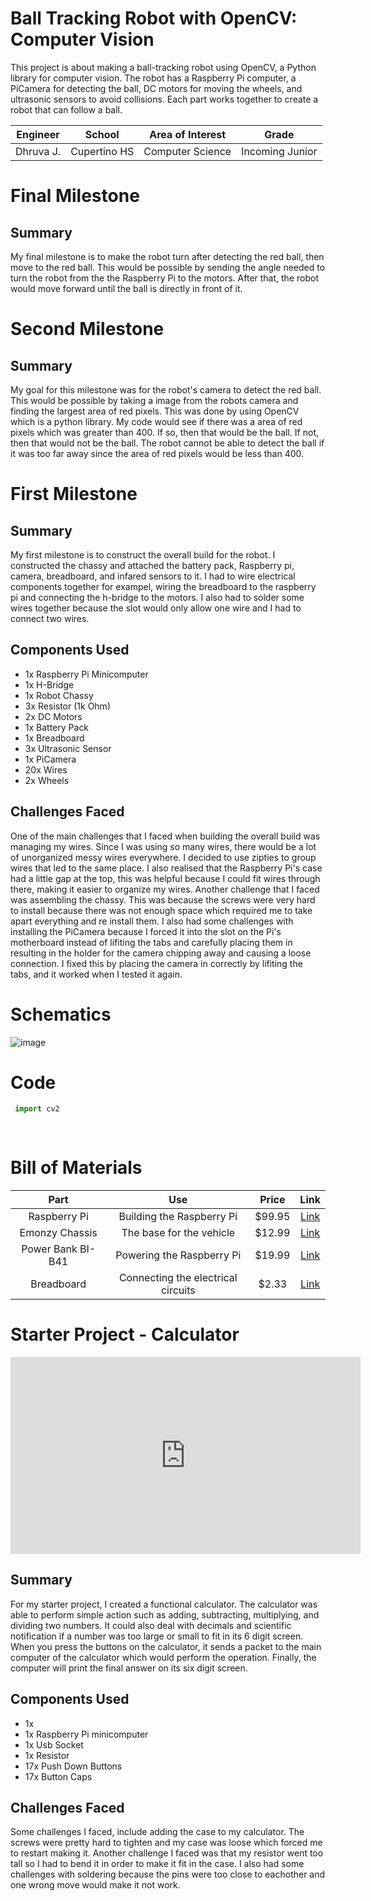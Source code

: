 # Ball Tracking Robot with OpenCV: Computer Vision

This project is about making a ball-tracking robot using OpenCV, a Python library for computer vision. The robot has a Raspberry Pi computer, a PiCamera for detecting the ball, DC motors for moving the wheels, and ultrasonic sensors to avoid collisions. Each part works together to create a robot that can follow a ball.

<!---
You should comment out all portions of your portfolio that you have not completed yet, as well as any instructions:

<!--- This is an HTML comment in Markdown -->
<!--- Anything between these symbols will not render on the published site 
-->

|**Engineer** | **School** | **Area of Interest** | **Grade** |
|:--:|:--:|:--:|:--:|
| Dhruva J. | Cupertino HS | Computer Science | Incoming Junior |

<!---
**Replace the BlueStamp logo below with an image of yourself and your completed project. Follow the guide [here](https://tomcam.github.io/least-github-pages/adding-images-github-pages-site.html) if you need help.**

![Headstone Image](logo.svg)
-->


# Final Milestone

## Summary
My final milestone is to make the robot turn after detecting the red ball, then move to the red ball. This would be possible by sending the angle needed to turn the robot from the the Raspberry Pi to the motors. After that, the robot would move forward until the ball is directly in front of it.

<!---
**Don't forget to replace the text below with the embedding for your milestone video. Go to Youtube, click Share -> Embed, and copy and paste the code to replace what's below.**

<iframe width="560" height="315" src="https://www.youtube.com/embed/F7M7imOVGug" title="YouTube video player" frameborder="0" allow="accelerometer; autoplay; clipboard-write; encrypted-media; gyroscope; picture-in-picture; web-share" allowfullscreen></iframe>

For your final milestone, explain the outcome of your project. Key details to include are:
- What you've accomplished since your previous milestone
- What your biggest challenges and triumphs were at BSE
- A summary of key topics you learned about
- What you hope to learn in the future after everything you've learned at BSE
-->

# Second Milestone

## Summary
My goal for this milestone was for the robot's camera to detect the red ball. This would be possible by taking a image from the robots camera and finding the largest area of red pixels. This was done by using OpenCV which is a python library. My code would see if there was a area of red pixels which was greater than 400. If so, then that would be the ball. If not, then that would not be the ball. The robot cannot be able to detect the ball if it was too far away since the area of red pixels would be less than 400.


<!---
**Don't forget to replace the text below with the embedding for your milestone video. Go to Youtube, click Share -> Embed, and copy and paste the code to replace what's below.**

<iframe width="560" height="315" src="https://www.youtube.com/embed/y3VAmNlER5Y" title="YouTube video player" frameborder="0" allow="accelerometer; autoplay; clipboard-write; encrypted-media; gyroscope; picture-in-picture; web-share" allowfullscreen></iframe>

For your second milestone, explain what you've worked on since your previous milestone. You can highlight:
- Technical details of what you've accomplished and how they contribute to the final goal
- What has been surprising about the project so far
- Previous challenges you faced that you overcame
- What needs to be completed before your final milestone 
-->

# First Milestone

## Summary
My first milestone is to construct the overall build for the robot. I constructed the chassy and attached the battery pack, Raspberry pi, camera, breadboard, and infared sensors to it. I had to wire electrical components together for exampel, wiring the breadboard to the raspberry pi and connecting the h-bridge to the motors. I also had to solder some wires together because the slot would only allow one wire and I had to connect two wires.

## Components Used
- 1x Raspberry Pi Minicomputer
- 1x H-Bridge
- 1x Robot Chassy
- 3x Resistor (1k Ohm)
- 2x DC Motors 
- 1x Battery Pack
- 1x Breadboard
- 3x Ultrasonic Sensor
- 1x PiCamera
- 20x Wires
- 2x Wheels

## Challenges Faced
One of the main challenges that I faced when building the overall build was managing my wires. Since I was using so many wires, there would be a lot of unorganized messy wires everywhere. I decided to use zipties to group wires that led to the same place. I also realised that the Raspberry Pi's case had a little gap at the top, this was helpful because I could fit wires through there, making it easier to organize my wires. Another challenge that I faced was assembling the chassy. This was because the screws were very hard to install because there was not enough space which required me to take apart everything and re install them. I also had some challenges with installing the PiCamera because I forced it into the slot on the Pi's motherboard instead of lifiting the tabs and carefully placing them in resulting in the holder for the camera chipping away and causing a loose connection. I fixed this by placing the camera in correctly by lifiting the tabs, and it worked when I tested it again.   
<!---
**Don't forget to replace the text below with the embedding for your milestone video. Go to Youtube, click Share -> Embed, and copy and paste the code to replace what's below.**

<iframe width="560" height="315" src="https://www.youtube.com/embed/CaCazFBhYKs" title="YouTube video player" frameborder="0" allow="accelerometer; autoplay; clipboard-write; encrypted-media; gyroscope; picture-in-picture; web-share" allowfullscreen></iframe>

For your first milestone, describe what your project is and how you plan to build it. You can include:
- An explanation about the different components of your project and how they will all integrate together
- Technical progress you've made so far
- Challenges you're facing and solving in your future milestones
- What your plan is to complete your project
-->


# Schematics 
<!---
Here's where you'll put images of your schematics. [Tinkercad](https://www.tinkercad.com/blog/official-guide-to-tinkercad-circuits) and [Fritzing](https://fritzing.org/learning/) are both great resoruces to create professional schematic diagrams, though BSE recommends Tinkercad becuase it can be done easily and for free in the browser. 

-->
![image](https://github.com/djoglekar893/Dhruva_BlueStampPortfolio/assets/155853576/3f27e7b8-454a-40a6-b50a-874711f114eb)


# Code


```python
 import cv2
        
      
```

# Bill of Materials

| **Part**            | **Use**                   | **Price** | **Link**                                                                                                                                    |
|:-------------------:|:--------------------------:|:---------:|:------------------------------------------------------------------------------------------------------------------------------------------:|
| Raspberry Pi        | Building the Raspberry Pi  | $99.95    | [Link](https://www.canakit.com/raspberry-pi-4-starter-kit.html)                                                                            |
| Emonzy Chassis      | The base for the vehicle   | $12.99    | [Link](https://www.amazon.com/Smart-Chassis-Motors-Encoder-Battery/dp/B01LXY7CM3/ref=asc_df_B01LXY7CM3/?tag=hyprod-20&linkCode=df0&hvadid=693448563566&hvpos=&hvnetw=g&hvrand=13188769298549160467&hvpone=&hvptwo=&hvqmt=&hvdev=c&hvdvcmdl=&hvlocint=&hvlocphy=9032183&hvtargid=pla-584495246069&psc=1&mcid=3f54405bf4d93ae384d78ef10f75b962&gad_source=1) |
| Power Bank BI-B41   | Powering the Raspberry Pi  | $19.99    | [Link](https://iniushop.com/products/iniu-b41-portable-charger-15w-fast-charging-slimmest-10000mah?variant=43637931147442&currency=USD&utm_medium=product_sync&utm_source=google&utm_content=sag_organic&utm_campaign=sag_organic&gad_source=1&gclid=CjwKCAjwjqWzBhAqEiwAQmtgT1XwMCJbZkhMTRSuZs4hHaQyGw7Jys7nqwnwtI10GClJyrz8Do8syxoCC0AQAvD_BwE) |
| Breadboard | Connecting the electrical circuits | $2.33 | [Link](https://www.amazon.com/ELEGOO-tie-points-breadboard-Arduino-Jumper/dp/B01EV640I6/ref=sr_1_3?crid=1B2OOFCZPLH09&dib=eyJ2IjoiMSJ9.c3AY57g3DJYx1mV7GL3Z2BI7VibPC8inlAG7IgmFmBylQ1IYt_Q8-A2F8NYW2VoP8zxEXvFyPX4v8cE_nDBNctifJt4txhQ_3ee7GJ_JPAfhix9ISztD_Flaob8teY24RDocApew_6ggjXw-6TapCa6RKIFjgk2YDJCVZC_oqui-dnrQ7bmOb-QMemrgLq9K-NNIbeOwuG3U1KKIKwpq0_8Ng45zZBz_hMuiasUIUgI.diGqVHf1K4w9nydJ8Bc3Dfvz_GEmWAN_Yd6s-8IDG2o&dib_tag=se&keywords=half+breadboard&qid=1718304133&sprefix=half+breadboard%2Caps%2C126&sr=8-3) |

<!---
# Other Resources/Examples
One of the best parts about Github is that you can view how other people set up their own work. Here are some past BSE portfolios that are awesome examples. You can view how they set up their portfolio, and you can view their index.md files to understand how they implemented different portfolio components.
- [Example 1](https://trashytuber.github.io/YimingJiaBlueStamp/)
- [Example 2](https://sviatil0.github.io/Sviatoslav_BSE/)
- [Example 3](https://arneshkumar.github.io/arneshbluestamp/)

To watch the BSE tutorial on how to create a portfolio, click here.
-->

# Starter Project - Calculator 

<iframe width="560" height="315" src="https://www.youtube.com/embed/JeRtqHQ6S8k?si=xQgf9Ill7YbIALUa" title="YouTube video player" frameborder="0" allow="accelerometer; autoplay; clipboard-write; encrypted-media; gyroscope; picture-in-picture; web-share" referrerpolicy="strict-origin-when-cross-origin" allowfullscreen></iframe>

## Summary
For my starter project, I created a functional calculator. The calculator was able to perform simple action such as adding, subtracting, multiplying, and dividing two numbers. It could also deal with decimals and scientific notification if a number was too large or small to fit in its 6 digit screen. When you press the buttons on the calculator, it sends a packet to the main computer of the calculator which would perform the operation. Finally, the computer will print the final answer on its six digit screen.

## Components Used
- 1x 
- 1x Raspberry Pi minicomputer 
- 1x Usb Socket
- 1x Resistor
- 17x Push Down Buttons 
- 17x Button Caps

## Challenges Faced
Some challenges I faced, include adding the case to my calculator. The screws were pretty hard to tighten and my case was loose which forced me to restart making it. Another challenge I faced was that my resistor went too tall so I had to bend it in order to make it fit in the case. I also had some challenges with soldering because the pins were too close to eachother and one wrong move would make it not work.
